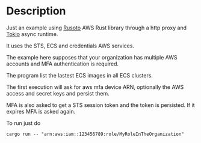 # Description

Just an example using [Rusoto](https://rusoto.github.io/rusoto/rusoto_core/index.html) AWS Rust library through a http proxy and [Tokio](https://github.com/tokio-rs/tokio) async runtime.

It uses the STS, ECS and credentials AWS services.

The example here supposes that your organization has multiple AWS accounts and MFA authentication is required.

The program list the lastest ECS images in all ECS clusters.

The first execution will ask for aws mfa device ARN, optionally the AWS access and secret keys and persist them.

MFA is also asked to get a STS session token and the token is persisted. If it expires MFA is asked again.

To run just do

```
cargo run -- "arn:aws:iam::123456789:role/MyRoleInTheOrganization"
```

